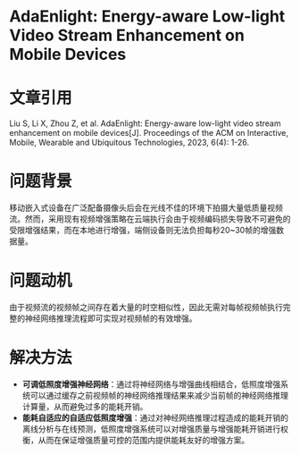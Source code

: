 # AdaEnlight: Energy-aware Low-light Video Stream Enhancement on Mobile Devices
# 文章引用
Liu S, Li X, Zhou Z, et al. AdaEnlight: Energy-aware low-light video stream enhancement on mobile devices[J]. Proceedings of the ACM on Interactive, Mobile, Wearable and Ubiquitous Technologies, 2023, 6(4): 1-26.
# 问题背景
移动嵌入式设备在广泛配备摄像头后会在光线不佳的环境下拍摄大量低质量视频流。然而，采用现有视频增强策略在云端执行会由于视频编码损失导致不可避免的受限增强结果，而在本地进行增强，端侧设备则无法负担每秒20~30帧的增强数据量。
# 问题动机
由于视频流的视频帧之间存在着大量的时空相似性，因此无需对每帧视频帧执行完整的神经网络推理流程即可实现对视频帧的有效增强。
# 解决方法
- **可调低照度增强神经网络**：通过将神经网络与增强曲线相结合，低照度增强系统可以通过缓存之前视频帧的神经网络推理结果来减少当前帧的神经网络推理计算量，从而避免过多的能耗开销。
- **能耗自适应的自适应低照度增强**：通过对神经网络推理过程造成的能耗开销的离线分析与在线预测，低照度增强系统可以对增强质量与增强能耗开销进行权衡，从而在保证增强质量可控的范围内提供能耗友好的增强方案。
